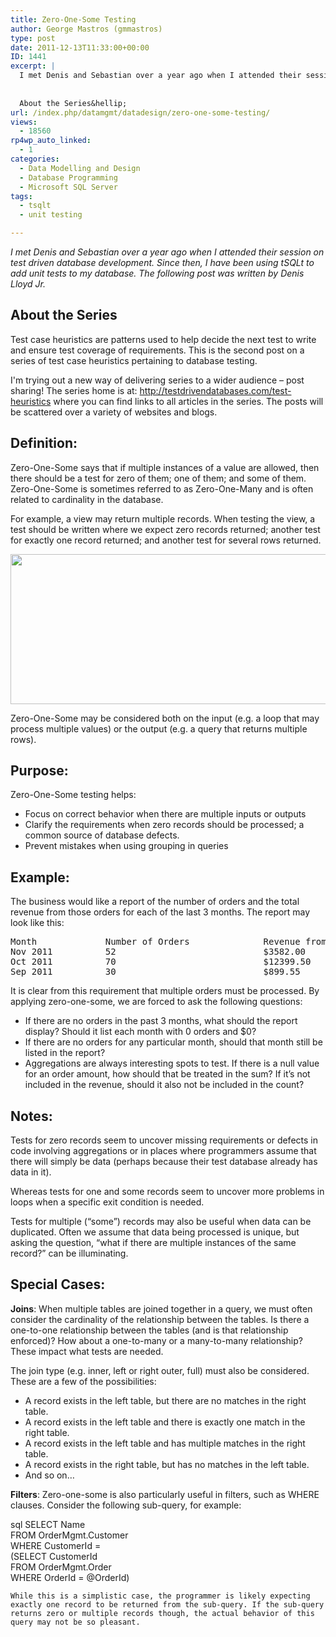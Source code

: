 ```yaml
---
title: Zero-One-Some Testing
author: George Mastros (gmmastros)
type: post
date: 2011-12-13T11:33:00+00:00
ID: 1441
excerpt: |
  I met Denis and Sebastian over a year ago when I attended their session on test driven database development.  Since then, I have been using tSQLt to add unit tests to my database.  The following post was written by Denis Lloyd Jr.
  
  
  About the Series&hellip;
url: /index.php/datamgmt/datadesign/zero-one-some-testing/
views:
  - 18560
rp4wp_auto_linked:
  - 1
categories:
  - Data Modelling and Design
  - Database Programming
  - Microsoft SQL Server
tags:
  - tsqlt
  - unit testing

---
```

_I met Denis and Sebastian over a year ago when I attended their session on test driven database development. Since then, I have been using tSQLt to add unit tests to my database. The following post was written by Denis Lloyd Jr._

## About the Series

Test case heuristics are patterns used to help decide the next test to write and ensure test coverage of requirements. This is the second post on a series of test case heuristics pertaining to database testing.

I'm trying out a new way of delivering series to a wider audience &#8211; post sharing! The series home is at: http://testdrivendatabases.com/test-heuristics where you can find links to all articles in the series. The posts will be scattered over a variety of websites and blogs.

## Definition:

Zero-One-Some says that if multiple instances of a value are allowed, then there should be a test for zero of them; one of them; and some of them. Zero-One-Some is sometimes referred to as Zero-One-Many and is often related to cardinality in the database.

For example, a view may return multiple records. When testing the view, a test should be written where we expect zero records returned; another test for exactly one record returned; and another test for several rows returned.

<div class="image_block">
  <a href="/media/blogs/DataMgmt/ZeroOneZomeTesting.png?mtime=1323782210"><img src="/wp-content/uploads/blogs/DataMgmt/ZeroOneZomeTesting.png?mtime=1323782210" alt="" width="898" height="240" /></a>
</div>

Zero-One-Some may be considered both on the input (e.g. a loop that may process multiple values) or the output (e.g. a query that returns multiple rows).

## Purpose:

Zero-One-Some testing helps:

  * Focus on correct behavior when there are multiple inputs or outputs
  * Clarify the requirements when zero records should be processed; a common source of database defects.
  * Prevent mistakes when using grouping in queries

## Example:

The business would like a report of the number of orders and the total revenue from those orders for each of the last 3 months. The report may look like this:

<pre>Month             Number of Orders              Revenue from Orders
Nov 2011          52                            $3582.00
Oct 2011          70                            $12399.50
Sep 2011          30                            $899.55</pre>

It is clear from this requirement that multiple orders must be processed. By applying zero-one-some, we are forced to ask the following questions:

  * If there are no orders in the past 3 months, what should the report display? Should it list each month with 0 orders and $0?
  * If there are no orders for any particular month, should that month still be listed in the report?
  * Aggregations are always interesting spots to test. If there is a null value for an order amount, how should that be treated in the sum? If it’s not included in the revenue, should it also not be included in the count?

## Notes:

Tests for zero records seem to uncover missing requirements or defects in code involving aggregations or in places where programmers assume that there will simply be data (perhaps because their test database already has data in it).

Whereas tests for one and some records seem to uncover more problems in loops when a specific exit condition is needed.

Tests for multiple (“some”) records may also be useful when data can be duplicated. Often we assume that data being processed is unique, but asking the question, “what if there are multiple instances of the same record?” can be illuminating.

## Special Cases:

**Joins**: When multiple tables are joined together in a query, we must often consider the cardinality of the relationship between the tables. Is there a one-to-one relationship between the tables (and is that relationship enforced)? How about a one-to-many or a many-to-many relationship? These impact what tests are needed.

The join type (e.g. inner, left or right outer, full) must also be considered. These are a few of the possibilities:

  * A record exists in the left table, but there are no matches in the right table.
  * A record exists in the left table and there is exactly one match in the right table.
  * A record exists in the left table and has multiple matches in the right table.
  * A record exists in the right table, but has no matches in the left table.
  * And so on…

**Filters**: Zero-one-some is also particularly useful in filters, such as WHERE clauses. Consider the following sub-query, for example:

sql
SELECT Name   
FROM OrderMgmt.Customer  
WHERE CustomerId =        
    (SELECT CustomerId          
       FROM OrderMgmt.Order         
      WHERE OrderId = @OrderId)  
```
While this is a simplistic case, the programmer is likely expecting exactly one record to be returned from the sub-query. If the sub-query returns zero or multiple records though, the actual behavior of this query may not be so pleasant.